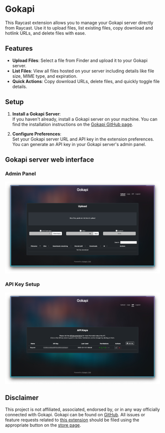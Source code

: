# Gokapi

This Raycast extension allows you to manage your Gokapi server directly from Raycast. Use it to upload files, list existing files, copy download and hotlink URLs, and delete files with ease.

## Features

- **Upload Files**: Select a file from Finder and upload it to your Gokapi server.
- **List Files**: View all files hosted on your server including details like file size, MIME type, and expiration.
- **Quick Actions**: Copy download URLs, delete files, and quickly toggle file details.

## Setup

1. **Install a Gokapi Server**:  
   If you haven't already, install a Gokapi server on your machine. You can find the installation instructions on the [Gokapi GitHub page](https://github.com/Forceu/Gokapi).

1. **Configure Preferences**:  
   Set your Gokapi server URL and API key in the extension preferences. You can generate an API key in your Gokapi server's admin panel.

## Gokapi server web interface

### Admin Panel

![Gokapi Admin Panel](media/gokapi_admin.png)

### API Key Setup

![Gokapi API Key](media/gokapi_api.png)

## Disclaimer

This project is not affiliated, associated, endorsed by, or in any way officially connected with Gokapi. Gokapi can be found on [GitHub](https://github.com/Forceu/Gokapi). All issues or feature requests related to [this extension](https://www.raycast.com/pascalburkhard/gokapi) should be filed using the appropriate button on the [store page](https://www.raycast.com/pascalburkhard/gokapi).
